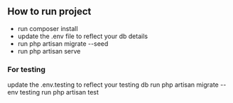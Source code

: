 ## How to run project

- run composer install
- update the .env file to reflect your db details
- run php artisan migrate --seed
- run php artisan serve

### For testing

update the .env.testing to reflect your testing db
run php artisan migrate --env testing
run php artisan test
